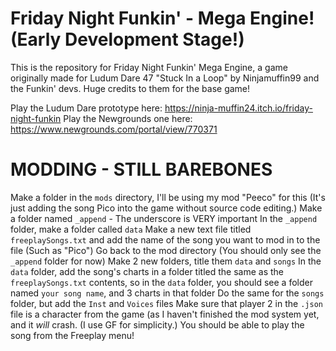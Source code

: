 # Friday Night Funkin' - Mega Engine! (Early Development Stage!)

This is the repository for Friday Night Funkin' Mega Engine, a game originally made for Ludum Dare 47 "Stuck In a Loop" by Ninjamuffin99 and the Funkin' devs.
Huge credits to them for the base game!

Play the Ludum Dare prototype here: https://ninja-muffin24.itch.io/friday-night-funkin
Play the Newgrounds one here: https://www.newgrounds.com/portal/view/770371

# MODDING - STILL BAREBONES
Make a folder in the `mods` directory, I'll be using my mod "Peeco" for this (It's just adding the song Pico into the game without source code editing.)
Make a folder named `_append` - The underscore is VERY important
In the `_append` folder, make a folder called `data`
Make a new text file titled `freeplaySongs.txt` and add the name of the song you want to mod in to the file (Such as "Pico")
Go back to the mod directory (You should only see the `_append` folder for now)
Make 2 new folders, title them `data` and `songs`
In the `data` folder, add the song's charts in a folder titled the same as the `freeplaySongs.txt` contents, so in the `data` folder, you should see a folder named `your song name`, and 3 charts in that folder
Do the same for the `songs` folder, but add the `Inst` and `Voices` files
Make sure that player 2 in the `.json` file is a character from the game (as I haven't finished the mod system yet, and it _will_ crash. (I use GF for simplicity.)
You should be able to play the song from the Freeplay menu!
